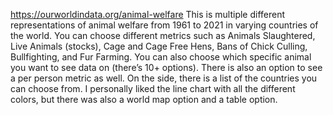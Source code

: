 https://ourworldindata.org/animal-welfare 
This is multiple different representations of animal welfare from 1961 to 2021 
in varying countries of the world. You can choose different metrics such as Animals 
Slaughtered, Live Animals (stocks), Cage and Cage Free Hens, Bans of Chick Culling, 
Bullfighting, and Fur Farming. You can also choose which specific animal you want to 
see data on (there’s 10+ options). There is also an option to see a per person metric 
as well. On the side, there is a list of the countries you can choose from. I personally 
liked the line chart with all the different colors, but there was also a world map option 
and a table option.
